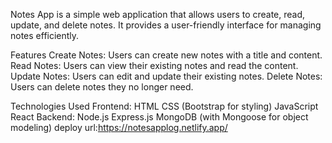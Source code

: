 Notes App is a simple web application that allows users to create, read, update, and delete notes. It provides a user-friendly interface for managing notes efficiently.

Features Create Notes: Users can create new notes with a title and content. Read Notes: Users can view their existing notes and read the content. Update Notes: Users can edit and update their existing notes. Delete Notes: Users can delete notes they no longer need.

Technologies Used Frontend: HTML CSS (Bootstrap for styling) JavaScript React Backend: Node.js Express.js MongoDB (with Mongoose for object modeling)
deploy url:https://notesapplog.netlify.app/
